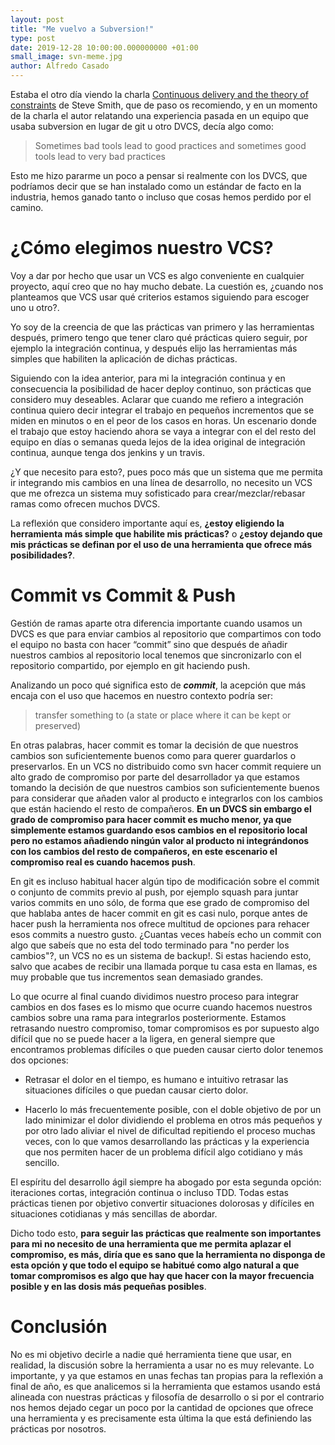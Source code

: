 ```yaml
---
layout: post
title: "Me vuelvo a Subversion!"
type: post
date: 2019-12-28 10:00:00.000000000 +01:00
small_image: svn-meme.jpg
author: Alfredo Casado
---
```


Estaba el otro día viendo la charla [Continuous delivery and the theory of constraints](https://vimeo.com/338843900) de Steve Smith, que de paso os recomiendo, y en un momento de la charla el autor relatando una experiencia pasada en un equipo que usaba subversion en lugar de git u otro DVCS, decía algo como: 

> Sometimes bad tools lead to good practices and sometimes good tools lead to very bad practices

Esto me hizo pararme un poco a pensar si realmente con los DVCS, que podríamos decir que se han instalado como un estándar de facto en la industria, hemos ganado tanto o incluso que cosas hemos perdido por el camino.

# ¿Cómo elegimos nuestro VCS?

Voy a dar por hecho que usar un VCS es algo conveniente en cualquier proyecto, aquí creo que no hay mucho debate. La cuestión es, ¿cuando nos planteamos que VCS usar qué criterios estamos siguiendo para escoger uno u otro?.

Yo soy de la creencia de que las prácticas van primero y las herramientas después, primero tengo que tener claro qué prácticas quiero seguir, por ejemplo la integración continua, y después elijo las herramientas más simples que habiliten la aplicación de dichas prácticas.

Siguiendo con la idea anterior, para mi la integración continua y en consecuencia la posibilidad de hacer deploy continuo, son prácticas que considero muy deseables. Aclarar que cuando me refiero a integración continua quiero decir integrar el trabajo en pequeños incrementos que se miden en minutos o en el peor de los casos en horas. Un escenario donde el trabajo que estoy haciendo ahora se vaya a integrar con el del resto del equipo en días o semanas queda lejos de la idea original de integración continua, aunque tenga dos jenkins y un travis.

¿Y que necesito para esto?, pues poco más que un sistema que me permita ir integrando mis cambios en una línea de desarrollo, no necesito un VCS que me ofrezca un sistema muy sofisticado para crear/mezclar/rebasar ramas como ofrecen muchos DVCS. 

La reflexión que considero importante aquí es, **¿estoy eligiendo la herramienta más simple que habilite mis prácticas?** o **¿estoy dejando que mis prácticas se definan por el uso de una herramienta que ofrece más posibilidades?**.


# Commit vs Commit & Push

Gestión de ramas aparte otra diferencia importante cuando usamos un DVCS es que para enviar cambios al repositorio que compartimos con todo el equipo no basta con hacer “commit” sino que después de añadir nuestros cambios al repositorio local tenemos que sincronizarlo con el repositorio compartido, por ejemplo en git haciendo push.

Analizando un poco qué significa esto de **_commit_**, la acepción que más encaja con el uso que hacemos en nuestro contexto podría ser:

> transfer something to (a state or place where it can be kept or preserved)

En otras palabras, hacer commit es tomar la decisión de que nuestros cambios son suficientemente buenos como para querer guardarlos o preservarlos. En un VCS no distribuido como svn hacer commit requiere un alto grado de compromiso por parte del desarrollador ya que estamos tomando la decisión de que nuestros cambios son suficientemente buenos para considerar que añaden valor al producto e integrarlos con los cambios que están haciendo el resto de compañeros. **En un DVCS sin embargo el grado de compromiso para hacer commit es mucho menor, ya que simplemente estamos guardando esos cambios en el repositorio local pero no estamos añadiendo ningún valor al producto ni integrándonos con los cambios del resto de compañeros, en este escenario el compromiso real es cuando hacemos push**.

En git es incluso habitual hacer algún tipo de modificación sobre el commit o conjunto de commits previo al push, por ejemplo squash para juntar varios commits en uno sólo, de forma que ese grado de compromiso del que hablaba antes de hacer commit en git es casi nulo, porque antes de hacer push la herramienta nos ofrece multitud de opciones para rehacer esos commits a nuestro gusto. ¿Cuantas veces habeís echo un commit con algo que sabeís que no esta del todo terminado para "no perder los cambios"?, un VCS no es un sistema de backup!. Si estas haciendo esto, salvo que acabes de recibir una llamada porque tu casa esta en llamas, es muy probable que tus incrementos sean demasiado grandes.

Lo que ocurre al final cuando dividimos nuestro proceso para integrar cambios en dos fases es lo mismo que ocurre cuando hacemos nuestros cambios sobre una rama para integrarlos posteriormente. Estamos retrasando nuestro compromiso, tomar compromisos es por supuesto algo difícil que no se puede hacer a la ligera, en general siempre que encontramos problemas difíciles o que pueden causar cierto dolor tenemos dos opciones:

  * Retrasar el dolor en el tiempo, es humano e intuitivo retrasar las situaciones difíciles o que puedan causar cierto dolor.  

  * Hacerlo lo más frecuentemente posible, con el doble objetivo de por un lado minimizar el dolor dividiendo el problema en otros más pequeños y por otro lado aliviar el nivel de dificultad repitiendo el proceso muchas veces, con lo que vamos desarrollando las prácticas y la experiencia que nos permiten hacer de un problema difícil algo cotidiano y más sencillo.

El espíritu del desarrollo ágil siempre ha abogado por esta segunda opción: iteraciones cortas, integración continua o incluso TDD. Todas estas prácticas tienen por objetivo convertir situaciones dolorosas y difíciles en situaciones cotidianas y más sencillas de abordar.

Dicho todo esto, **para seguir las prácticas que realmente son importantes para mi no necesito de una herramienta que me permita aplazar el compromiso, es más, diría que es sano que la herramienta no disponga de esta opción y que todo el equipo se habitué como algo natural a que tomar compromisos es algo que hay que hacer con la mayor frecuencia posible y en las dosis más pequeñas posibles**.  

# Conclusión

No es mi objetivo decirle a nadie qué herramienta tiene que usar, en realidad, la discusión sobre la herramienta a usar no es muy relevante. Lo importante, y ya que estamos en unas fechas tan propias para la reflexión a final de año, es que analicemos si la herramienta que estamos usando está alineada con nuestras prácticas y filosofía de desarrollo o si por el contrario nos hemos dejado cegar un poco por la cantidad de opciones que ofrece una herramienta y es precisamente esta última la que está definiendo las prácticas por nosotros.


